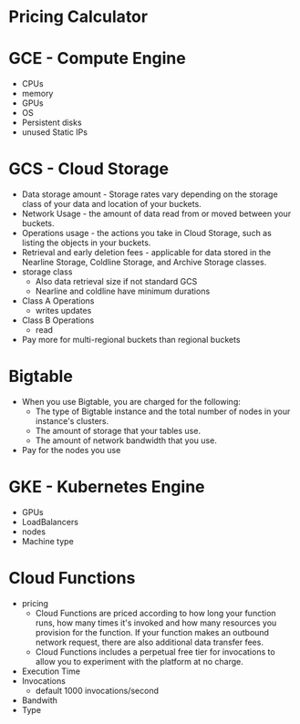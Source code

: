 # Pricing Calculator

# GCE - Compute Engine
- CPUs
- memory
- GPUs
- OS
- Persistent disks
- unused Static IPs

# GCS - Cloud Storage
- Data storage amount - Storage rates vary depending on the storage class of your data and location of your buckets.
- Network Usage - the amount of data read from or moved between your buckets.
- Operations usage - the actions you take in Cloud Storage, such as listing the objects in your buckets.
- Retrieval and early deletion fees - applicable for data stored in the Nearline Storage, Coldline Storage, and Archive Storage classes.
- storage class
    - Also data retrieval size if not standard GCS
    - Nearline and coldline have minimum durations
- Class A Operations
    - writes updates
- Class B Operations
    - read
- Pay more for multi-regional buckets than regional buckets

# Bigtable 
- When you use Bigtable, you are charged for the following:
    - The type of Bigtable instance and the total number of nodes in your instance's clusters.
    - The amount of storage that your tables use.
    - The amount of network bandwidth that you use.
- Pay for the nodes you use

# GKE - Kubernetes Engine
- GPUs
- LoadBalancers
- nodes
- Machine type

# Cloud Functions
- pricing
    - Cloud Functions are priced according to how long your function runs, how many times it's invoked and how many resources you provision for the function. If your function makes an outbound network request, there are also additional data transfer fees. 
    - Cloud Functions includes a perpetual free tier for invocations to allow you to experiment with the platform at no charge. 
- Execution Time
- Invocations
    - default 1000 invocations/second
- Bandwith
- Type